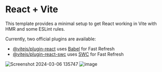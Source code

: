 # React + Vite

This template provides a minimal setup to get React working in Vite with HMR and some ESLint rules.

Currently, two official plugins are available:

- [@vitejs/plugin-react](https://github.com/vitejs/vite-plugin-react/blob/main/packages/plugin-react/README.md) uses [Babel](https://babeljs.io/) for Fast Refresh
- [@vitejs/plugin-react-swc](https://github.com/vitejs/vite-plugin-react-swc) uses [SWC](https://swc.rs/) for Fast Refresh

![Screenshot 2024-03-06 135747](https://github.com/AchyuthPRao/Pharma_db-React/assets/108856697/e1f45117-1c45-453e-a88e-784c138492e9)
![image](https://github.com/AchyuthPRao/Pharma_db-React/assets/108856697/a0634345-0c87-4477-a9e1-82c3504a2c7f)
